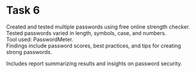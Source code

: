 # Task 6 

Created and tested multiple passwords using free online strength checker.  
Tested passwords varied in length, symbols, case, and numbers.  
Tool used: PasswordMeter.  
Findings include password scores, best practices, and tips for creating strong passwords.

Includes report summarizing results and insights on password security.

